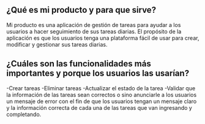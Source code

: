 ## ¿Qué es mi producto y para que sirve?

Mi producto es una aplicación de gestión de tareas para ayudar a los usuarios a hacer seguimiento de sus tareas diarias. 
El propósito de la aplicación es que los usuarios tenga una plataforma fácil de usar para crear, modificar y gestionar sus tareas diarias.

## ¿Cuáles son las funcionalidades más importantes y porque los usuarios las usarían?
-Crear tareas
-Eliminar tareas
-Actualizar el estado de la tarea
-Validar que la información de las tareas sean correctos o sino anunciarle a los usuarios un mensaje de error con el fin de que los usuarios tengan un mensaje claro y la información correcta de cada una de las tareas que van ingresando y completando. 



